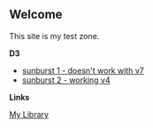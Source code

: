 ## Welcome

This site is my test zone.

**D3**

* [sunburst 1 - doesn't work with v7](./d3/sunburst.html)
* [sunburst 2 - working v4](./d3/sunburst2.html)

**Links**

[My Library](https://clawson.github.io/library)